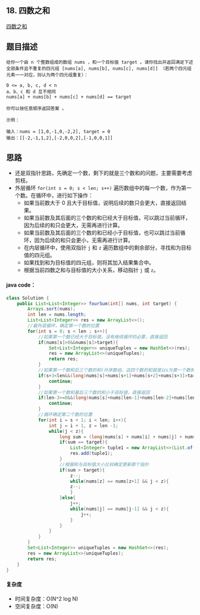 ## 18. 四数之和

[ 四数之和](https://leetcode.cn/problems/4sum/)



## 题目描述

```
给你一个由 n 个整数组成的数组 nums ，和一个目标值 target 。请你找出并返回满足下述全部条件且不重复的四元组 [nums[a], nums[b], nums[c], nums[d]] （若两个四元组元素一一对应，则认为两个四元组重复）：

0 <= a, b, c, d < n
a、b、c 和 d 互不相同
nums[a] + nums[b] + nums[c] + nums[d] == target

你可以按任意顺序返回答案 。

示例：

输入：nums = [1,0,-1,0,-2,2], target = 0
输出：[[-2,-1,1,2],[-2,0,0,2],[-1,0,0,1]]
```



## 思路

- 还是双指针思路，先确定一个数，剩下的就是三个数和的问题，主要需要考虑剪枝。
- 外层循环 `for(int s = 0; s < len; s++)` 遍历数组中的每一个数，作为第一个数。在循环中，进行如下操作：
  - 如果当前数大于 0 且大于目标值，说明后续的数只会更大，直接返回结果。
  - 如果当前数及其后面的三个数的和已经大于目标值，可以跳过当前循环，因为后续的和只会更大，无需再进行计算。
  - 如果当前数及其后面的三个数的和已经小于目标值，也可以跳过当前循环，因为后续的和只会更小，无需再进行计算。
  - 在内层循环中，使用双指针 `j` 和 `z` 遍历数组中的剩余部分，寻找和为目标值的四元组。
  - 如果找到和为目标值的四元组，则将其加入结果集合中。
  - 根据当前四数之和与目标值的大小关系，移动指针 `j` 或 `z`。



#### java code：

```java
class Solution {
    public List<List<Integer>> fourSum(int[] nums, int target) {
        Arrays.sort(nums);
        int len = nums.length;
        List<List<Integer>> res = new ArrayList<>();
        //最外层循环，确定第一个数的位置
        for(int s = 0; s < len ; s++){
            //如果第一个数已经大于目标值，没有继续循环的必要，直接返回
            if(nums[s]>0&&nums[s]>target){
                Set<List<Integer>> uniqueTuples = new HashSet<>(res);
                res = new ArrayList<>(uniqueTuples);
                return res;
            }
            //如果第一个数和后三个数的和(升序数组，这四个数的和就是以s为第一个数和的最小值)大于目标值，直接返回
            if(s+3<len&&(long)nums[s]+nums[s+1]+nums[s+2]+nums[s+3]>target){
                continue;
            }
            //如果第一个数和最后三个数的和小于目标值，直接返回
            if(len-3>=0&&(long)nums[s]+nums[len-1]+nums[len-2]+nums[len-3]<target){
                continue;
            }
            //循环确定第二个数的位置
            for(int i = s + 1; i < len; i++){
                int j = i + 1, z = len -1;
                while(j < z){
                    long sum = (long)nums[s] + nums[i] + nums[j] + nums[z];
                    if(sum == target){
                        List<Integer> tuple1 = new ArrayList<>(List.of(nums[s],nums[i],nums[j],nums[z]));
                        res.add(tuple1);
                    }
                    //根据和与目标值大小比较确定更新那个指针
                    if(sum > target){
                        z--;
                        while(nums[z] == nums[z+1] && j < z){
                        z--;
                        }
                    }else{
                        j++;
                        while(nums[j] == nums[j-1] && j < z){
                            j++;
                        }
                    }
                }
            }
        }
        Set<List<Integer>> uniqueTuples = new HashSet<>(res);
        res = new ArrayList<>(uniqueTuples);
        return res;
    }
}
```



#### 复杂度

- 时间复杂度：O(N^2 log N)
- 空间复杂度：O(N)